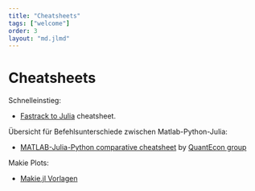 ```yaml
---
title: "Cheatsheets"
tags: ["welcome"]
order: 3
layout: "md.jlmd"
---
```


# Cheatsheets

Schnelleinstieg:
- [Fastrack to Julia](https://juliadocs.github.io/Julia-Cheat-Sheet/) cheatsheet.

Übersicht für Befehlsunterschiede zwischen Matlab-Python-Julia:
- [MATLAB-Julia-Python comparative cheatsheet](https://cheatsheets.quantecon.org/) by [QuantEcon group](https://quantecon.org)

Makie Plots:
- [Makie.jl Vorlagen](https://beautiful.makie.org/dev/)

